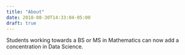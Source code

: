 ```yaml
---
title: "About"
date: 2018-08-30T14:33:04-05:00
draft: true
---
```


Students working towards a BS or MS in Mathematics can now add a concentration in Data Science.
